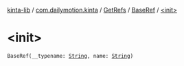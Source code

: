[kinta-lib](../../../index.md) / [com.dailymotion.kinta](../../index.md) / [GetRefs](../index.md) / [BaseRef](index.md) / [&lt;init&gt;](./-init-.md)

# &lt;init&gt;

`BaseRef(__typename: `[`String`](https://kotlinlang.org/api/latest/jvm/stdlib/kotlin/-string/index.html)`, name: `[`String`](https://kotlinlang.org/api/latest/jvm/stdlib/kotlin/-string/index.html)`)`